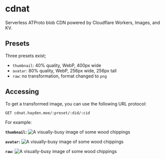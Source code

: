 # cdnat

Serverless ATProto blob CDN powered by Cloudflare Workers, Images, and KV.

## Presets

Three presets exist;

- `thumbnail`: 40% quality, WebP, 400px wide
- `avatar`: 80% quality, WebP, 256px wide, 256px tall
- `raw`: no transformation, format changed to `png`

## Accessing

To get a transformed image, you can use the following URL protocol:

```http
GET cdnat.hayden.moe/:preset/:did/:cid
```

For example:

**`thumbnail`:**
![A visually-busy image of some wood chippings](https://cdnat.hayden.moe/thumbnail/did:plc:puvaym5ytsvejx3rwjrnxhvb/bafkreia75iidojw43ntqmspwjjfmum5evnk4lckncsqeoy5llcwllwg3su)

**`avatar`:**
![A visually-busy image of some wood chippings](https://cdnat.hayden.moe/avatar/did:plc:puvaym5ytsvejx3rwjrnxhvb/bafkreia75iidojw43ntqmspwjjfmum5evnk4lckncsqeoy5llcwllwg3su)

**`raw`:**
![A visually-busy image of some wood chippings](https://cdnat.hayden.moe/raw/did:plc:puvaym5ytsvejx3rwjrnxhvb/bafkreia75iidojw43ntqmspwjjfmum5evnk4lckncsqeoy5llcwllwg3su)
